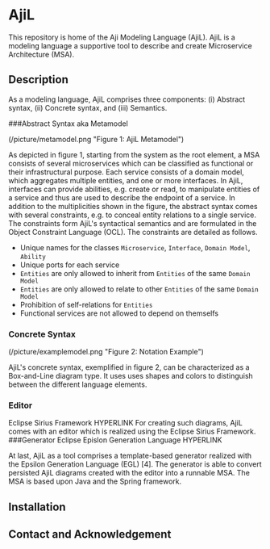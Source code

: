 # AjiL
This repository is home of the Aji Modeling Language (AjiL). AjiL is a modeling language a supportive tool to describe and create Microservice Architecture (MSA).

## Description

As a modeling language, AjiL comprises three components: (i) Abstract syntax, (ii) Concrete syntax, and (iii) Semantics. 

###Abstract Syntax aka Metamodel

(/picture/metamodel.png "Figure 1: AjiL Metamodel")

As depicted in figure 1, starting from the system as the root element, a MSA consists of several microservices which can
be classified as functional or their infrastructural purpose. Each service consists of a domain
model, which aggregates multiple entities, and one or more interfaces. In AjiL, interfaces can
provide abilities, e.g. create or read, to manipulate entities of a service and thus are used to describe the endpoint of a service. In addition to the multiplicities shown in the figure, the abstract syntax comes with several constraints, e.g. to conceal entity relations to a single service. The constraints form AjiL's syntactical semantics and are formulated in the Object
Constraint Language (OCL). The constraints are detailed as follows.
* Unique names for the classes `Microservice`, `Interface`, `Domain Model`, `Ability`
* Unique ports for each service
* `Entities` are only allowed to inherit from `Entities` of the same `Domain Model`
* `Entities` are only allowed to relate to other `Entities` of the same `Domain Model`  
* Prohibition of self-relations for `Entities`
* Functional services are not allowed to depend on themselfs

### Concrete Syntax

(/picture/examplemodel.png "Figure 2: Notation Example")

AjiL's concrete syntax, exemplified in figure 2, can be characterized as a Box-and-Line diagram type. It uses uses shapes and colors to distinguish between the different language elements. 

### Editor
Eclipse Sirius Framework HYPERLINK
For
creating such diagrams, AjiL comes with an editor which is realized using the Eclipse Sirius
Framework.
###Generator
Eclipse Epislon Generation Language HYPERLINK

At last, AjiL as a tool comprises a template-based generator realized with the Epsilon
Generation Language (EGL) [4]. The generator is able to convert persisted AjiL diagrams
created with the editor into a runnable MSA. The MSA is based upon Java and the Spring
framework.

## Installation

## Contact and Acknowledgement



